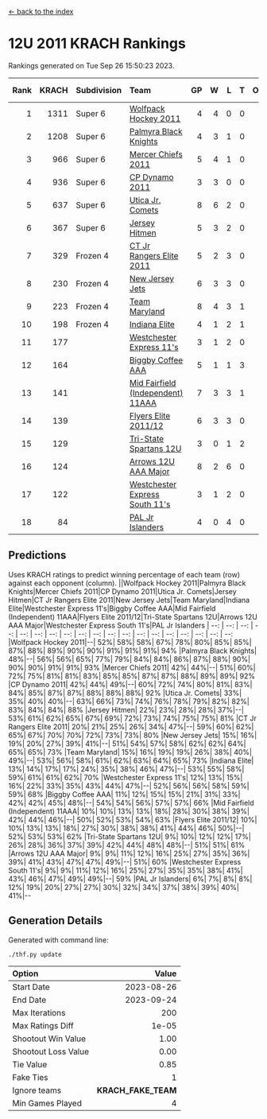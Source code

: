 [<- back to the index](readme.md)
# 12U 2011 KRACH Rankings
Rankings generated on Tue Sep 26 15:50:23 2023.

Rank|KRACH|Subdivision|Team|GP|W|L|T|OTW|OTL|SoS|Exp Wins|Win Diff
---:|---:|:---|:---|---:|---:|---:|---:|---:|---:|---:|---:|---:
1|1311|Super 6|[Wolfpack Hockey 2011](https://gamesheetstats.com/seasons/3664/teams/140937/schedule)|4|4|0|0|0|0|234|4.8|-0.0
2|1208|Super 6|[Palmyra Black Knights](https://gamesheetstats.com/seasons/3664/teams/140949/schedule)|4|3|1|0|0|0|687|3.8|-0.0
3|966|Super 6|[Mercer Chiefs 2011](https://gamesheetstats.com/seasons/3664/teams/140936/schedule)|5|4|1|0|0|0|523|4.8|-0.0
4|936|Super 6|[CP Dynamo 2011](https://gamesheetstats.com/seasons/3664/teams/140944/schedule)|3|3|0|0|0|0|211|3.9|0.0
5|637|Super 6|[Utica Jr. Comets](https://gamesheetstats.com/seasons/3664/teams/140945/schedule)|8|6|2|0|0|0|391|6.8|-0.0
6|367|Super 6|[Jersey Hitmen](https://gamesheetstats.com/seasons/3664/teams/140938/schedule)|5|3|2|0|0|0|349|3.9|0.0
7|329|Frozen 4|[CT Jr Rangers Elite 2011](https://gamesheetstats.com/seasons/3664/teams/140931/schedule)|5|2|3|0|0|0|711|2.8|-0.0
8|230|Frozen 4|[New Jersey Jets](https://gamesheetstats.com/seasons/3664/teams/140939/schedule)|6|3|3|0|1|0|302|3.8|-0.0
9|223|Frozen 4|[Team Maryland](https://gamesheetstats.com/seasons/3664/teams/140954/schedule)|8|4|3|1|0|0|197|5.7|-0.0
10|198|Frozen 4|[Indiana Elite](https://gamesheetstats.com/seasons/3664/teams/144353/schedule)|4|1|2|1|0|0|396|2.7|0.0
11|177||[Westchester Express 11's](https://gamesheetstats.com/seasons/3664/teams/140948/schedule)|3|1|2|0|0|0|322|1.9|0.0
12|164||[Biggby Coffee AAA](https://gamesheetstats.com/seasons/3664/teams/144351/schedule)|5|1|1|3|0|0|169|4.4|0.0
13|141||[Mid Fairfield (Independent) 11AAA](https://gamesheetstats.com/seasons/3664/teams/140933/schedule)|7|3|3|1|0|1|148|4.7|0.0
14|139||[Flyers Elite 2011/12](https://gamesheetstats.com/seasons/3664/teams/140942/schedule)|6|3|3|0|0|1|153|3.9|0.0
15|129||[Tri-State Spartans 12U](https://gamesheetstats.com/seasons/3664/teams/144352/schedule)|3|0|1|2|0|0|180|2.6|0.0
16|124||[Arrows 12U AAA Major](https://gamesheetstats.com/seasons/3664/teams/140946/schedule)|8|2|6|0|1|0|454|2.8|-0.0
17|122||[Westchester Express South 11's](https://gamesheetstats.com/seasons/3664/teams/140947/schedule)|3|1|2|0|0|0|262|1.9|0.0
18|84||[PAL Jr Islanders](https://gamesheetstats.com/seasons/3664/teams/140943/schedule)|4|0|4|0|0|0|687|0.8|-0.0

## Predictions
Uses KRACH ratings to predict winning percentage of each team (row) against each opponent (column).
||Wolfpack Hockey 2011|Palmyra Black Knights|Mercer Chiefs 2011|CP Dynamo 2011|Utica Jr. Comets|Jersey Hitmen|CT Jr Rangers Elite 2011|New Jersey Jets|Team Maryland|Indiana Elite|Westchester Express 11's|Biggby Coffee AAA|Mid Fairfield (Independent) 11AAA|Flyers Elite 2011/12|Tri-State Spartans 12U|Arrows 12U AAA Major|Westchester Express South 11's|PAL Jr Islanders
| --: | --: | --: | --: | --: | --: | --: | --: | --: | --: | --: | --: | --: | --: | --: | --: | --: | --: | --: 
|Wolfpack Hockey 2011|--| 52%| 58%| 58%| 67%| 78%| 80%| 85%| 85%| 87%| 88%| 89%| 90%| 90%| 91%| 91%| 91%| 94%
|Palmyra Black Knights| 48%|--| 56%| 56%| 65%| 77%| 79%| 84%| 84%| 86%| 87%| 88%| 90%| 90%| 90%| 91%| 91%| 93%
|Mercer Chiefs 2011| 42%| 44%|--| 51%| 60%| 72%| 75%| 81%| 81%| 83%| 85%| 85%| 87%| 87%| 88%| 89%| 89%| 92%
|CP Dynamo 2011| 42%| 44%| 49%|--| 60%| 72%| 74%| 80%| 81%| 83%| 84%| 85%| 87%| 87%| 88%| 88%| 88%| 92%
|Utica Jr. Comets| 33%| 35%| 40%| 40%|--| 63%| 66%| 73%| 74%| 76%| 78%| 79%| 82%| 82%| 83%| 84%| 84%| 88%
|Jersey Hitmen| 22%| 23%| 28%| 28%| 37%|--| 53%| 61%| 62%| 65%| 67%| 69%| 72%| 73%| 74%| 75%| 75%| 81%
|CT Jr Rangers Elite 2011| 20%| 21%| 25%| 26%| 34%| 47%|--| 59%| 60%| 62%| 65%| 67%| 70%| 70%| 72%| 73%| 73%| 80%
|New Jersey Jets| 15%| 16%| 19%| 20%| 27%| 39%| 41%|--| 51%| 54%| 57%| 58%| 62%| 62%| 64%| 65%| 65%| 73%
|Team Maryland| 15%| 16%| 19%| 19%| 26%| 38%| 40%| 49%|--| 53%| 56%| 58%| 61%| 62%| 63%| 64%| 65%| 73%
|Indiana Elite| 13%| 14%| 17%| 17%| 24%| 35%| 38%| 46%| 47%|--| 53%| 55%| 58%| 59%| 61%| 61%| 62%| 70%
|Westchester Express 11's| 12%| 13%| 15%| 16%| 22%| 33%| 35%| 43%| 44%| 47%|--| 52%| 56%| 56%| 58%| 59%| 59%| 68%
|Biggby Coffee AAA| 11%| 12%| 15%| 15%| 21%| 31%| 33%| 42%| 42%| 45%| 48%|--| 54%| 54%| 56%| 57%| 57%| 66%
|Mid Fairfield (Independent) 11AAA| 10%| 10%| 13%| 13%| 18%| 28%| 30%| 38%| 39%| 42%| 44%| 46%|--| 50%| 52%| 53%| 54%| 63%
|Flyers Elite 2011/12| 10%| 10%| 13%| 13%| 18%| 27%| 30%| 38%| 38%| 41%| 44%| 46%| 50%|--| 52%| 53%| 53%| 62%
|Tri-State Spartans 12U|  9%| 10%| 12%| 12%| 17%| 26%| 28%| 36%| 37%| 39%| 42%| 44%| 48%| 48%|--| 51%| 51%| 61%
|Arrows 12U AAA Major|  9%|  9%| 11%| 12%| 16%| 25%| 27%| 35%| 36%| 39%| 41%| 43%| 47%| 47%| 49%|--| 51%| 60%
|Westchester Express South 11's|  9%|  9%| 11%| 12%| 16%| 25%| 27%| 35%| 35%| 38%| 41%| 43%| 46%| 47%| 49%| 49%|--| 59%
|PAL Jr Islanders|  6%|  7%|  8%|  8%| 12%| 19%| 20%| 27%| 27%| 30%| 32%| 34%| 37%| 38%| 39%| 40%| 41%|--

## Generation Details

Generated with command line:
```
./thf.py update
```

| Option | Value |
| :----- | ----: |
| Start Date | 2023-08-26 |
| End Date | 2023-09-24 |
| Max Iterations | 200 |
| Max Ratings Diff | 1e-05 |
| Shootout Win Value | 1.00 |
| Shootout Loss Value | 0.00 |
| Tie Value | 0.85 |
| Fake Ties | 1 |
| Ignore teams | __KRACH_FAKE_TEAM__ |
| Min Games Played | 4 |

